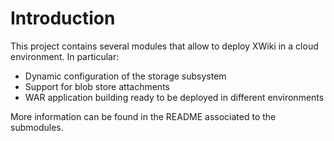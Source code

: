 Introduction
============

This project contains several modules that allow to deploy XWiki in a cloud environment. In particular:

* Dynamic configuration of the storage subsystem
* Support for blob store attachments
* WAR application building ready to be deployed in different environments

More information can be found in the README associated to the submodules.

